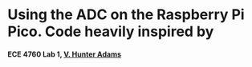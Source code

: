 # Using the ADC on the Raspberry Pi Pico. Code heavily inspired by
#### ECE 4760 Lab 1, [V. Hunter Adams](https://vanhunteradams.com/)

